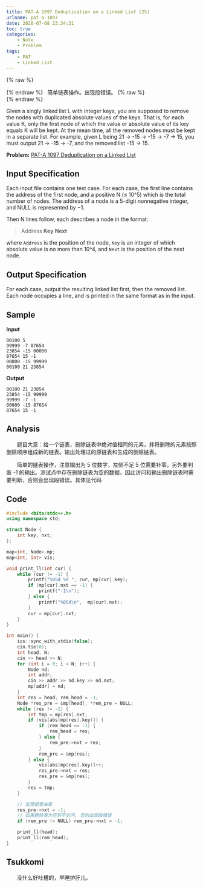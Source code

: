 ```yaml
---
title: PAT-A 1097 Deduplication on a Linked List (25)
urlname: pat-a-1097
date: 2020-07-08 23:34:31
toc: true
categories:
    - Note
    - Problem
tags:
    - PAT
    - Linked List
---
```


{% raw %}<article class="message is-success"><div class="message-body">{% endraw %}
<span class="icon"><i class="fa fa-check mr-2"></i></span>&nbsp;&nbsp;简单链表操作。出现段错误。
{% raw %}</div></article>{% endraw %}

Given a singly linked list L with integer keys, you are supposed to remove the nodes with duplicated absolute values of the keys. That is, for each value K, only the first node of which the value or absolute value of its key equals K will be kept. At the mean time, all the removed nodes must be kept in a separate list. For example, given L being 21 → -15 → -15 → -7 → 15, you must output 21 → -15 → -7, and the removed list -15 → 15.

<!--more-->

**Problem:**&nbsp;[PAT-A 1097 Deduplication on a Linked List](https://pintia.cn/problem-sets/994805342720868352/problems/994805369774129152 "PAT-A 1097 Deduplication on a Linked List")

## Input Specification

Each input file contains one test case. For each case, the first line contains the address of the first node, and a positive N (≤ 10^5) which is the total number of nodes. The address of a node is a 5-digit nonnegative integer, and NULL is represented by −1.

Then N lines follow, each describes a node in the format:

> Address **Key** **Next**

where `Address` is the position of the node, `Key` is an integer of which absolute value is no more than 10^4, and `Next` is the position of the next node.

## Output Specification

For each case, output the resulting linked list first, then the removed list. Each node occupies a line, and is printed in the same format as in the input.

## Sample

**Input**
```
00100 5
99999 -7 87654
23854 -15 00000
87654 15 -1
00000 -15 99999
00100 21 23854
```

**Output**
```
00100 21 23854
23854 -15 99999
99999 -7 -1
00000 -15 87654
87654 15 -1
```

## Analysis

&emsp;&emsp;题目大意：给一个链表，删除链表中绝对值相同的元素，并将删除的元素按照删除顺序组成新的链表。输出处理过的原链表和生成的删除链表。

&emsp;&emsp;简单的链表操作，注意输出为 5 位数字，左侧不足 5 位需要补零，另外要判断 -1 的输出。测试点中存在删除链表为空的数据，因此访问和输出删除链表时需要判断，否则会出现段错误。具体见代码

## Code

``` cpp
#include <bits/stdc++.h>
using namespace std;

struct Node {
    int key, nxt;
};

map<int, Node> mp;
map<int, int> vis;

void print_ll(int cur) {
    while (cur != -1) {
        printf("%05d %d ", cur, mp[cur].key);
        if (mp[cur].nxt == -1) {
            printf("-1\n");
        } else {
            printf("%05d\n",  mp[cur].nxt);
        }
        cur = mp[cur].nxt;
    }
}

int main() {
    ios::sync_with_stdio(false);
    cin.tie(0);
    int head, N;
    cin >> head >> N;
    for (int i = 0; i < N; i++) {
        Node nd;
        int addr;
        cin >> addr >> nd.key >> nd.nxt;
        mp[addr] = nd;
    }
    int res = head, rem_head = -1;
    Node *res_pre = &mp[head], *rem_pre = NULL;
    while (res != -1) {
        int tmp = mp[res].nxt;
        if (vis[abs(mp[res].key)]) {
            if (rem_head == -1) {
                rem_head = res;
            } else {
                rem_pre->nxt = res;
            }
            rem_pre = &mp[res];
        } else {
            vis[abs(mp[res].key)]++;
            res_pre->nxt = res;
            res_pre = &mp[res];
        }
        res = tmp;
    }

    // 处理链表末尾
    res_pre->nxt = -1;
    // 如果删除表为空则不访问, 否则出现段错误
    if (rem_pre != NULL) rem_pre->nxt = -1;

    print_ll(head);
    print_ll(rem_head);
}
```

## Tsukkomi

&emsp;&emsp;没什么好吐槽的，早睡护肝儿。